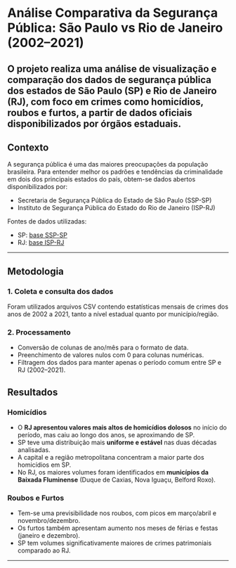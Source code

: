 # Análise Comparativa da Segurança Pública: São Paulo vs Rio de Janeiro (2002–2021)
O projeto realiza uma análise de visualização e comparação dos dados de segurança pública dos estados de São Paulo (SP) e Rio de Janeiro (RJ), com foco em crimes como homicídios, roubos e furtos, a partir de dados oficiais disponibilizados por órgãos estaduais.
---

## Contexto
A segurança pública é uma das maiores preocupações da população brasileira. Para entender melhor os padrões e tendências da criminalidade em dois dos principais estados do país, obtem-se dados abertos disponibilizados por:
- Secretaria de Segurança Pública do Estado de São Paulo (SSP-SP)
- Instituto de Segurança Pública do Estado do Rio de Janeiro (ISP-RJ)

Fontes de dados utilizadas:
- SP: [base SSP-SP](https://basedosdados.org/dataset/90324ba8-9c39-4191-a8a4-302f93732464)
- RJ: [base ISP-RJ](https://basedosdados.org/dataset/dbd717cb-7da8-4efd-9162-951a71694541)

---

## Metodologia

### 1. Coleta e consulta dos dados
Foram utilizados arquivos CSV contendo estatísticas mensais de crimes dos anos de 2002 a 2021, tanto a nível estadual quanto por município/região.

### 2. Processamento
- Conversão de colunas de ano/mês para o formato de data.
- Preenchimento de valores nulos com 0 para colunas numéricas.
- Filtragem dos dados para manter apenas o período comum entre SP e RJ (2002–2021).

## Resultados

### Homicídios
- O **RJ apresentou valores mais altos de homicídios dolosos** no início do período, mas caiu ao longo dos anos, se aproximando de SP.
- SP teve uma distribuição mais **uniforme e estável** nas duas décadas analisadas.
- A capital e a região metropolitana concentram a maior parte dos homicídios em SP.
- No RJ, os maiores volumes foram identificados em **municípios da Baixada Fluminense** (Duque de Caxias, Nova Iguaçu, Belford Roxo).

### Roubos e Furtos
- Tem-se uma previsibilidade nos roubos, com picos em março/abril e novembro/dezembro.
- Os furtos também apresentam aumento nos meses de férias e festas (janeiro e dezembro).
- SP tem volumes significativamente maiores de crimes patrimoniais comparado ao RJ.

---
